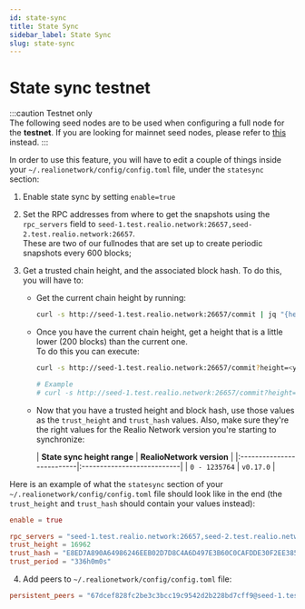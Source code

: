 ```yaml
---
id: state-sync
title: State Sync
sidebar_label: State Sync
slug: state-sync
---
```


# State sync testnet
:::caution Testnet only   
The following seed nodes are to be used when configuring a full node for the **testnet**. If you are looking for mainnet seed nodes, please refer to [this](/mainnet/overview) instead.
:::

In order to use this feature, you will have to edit a couple of things inside your `~/.realionetwork/config/config.toml` file,
under the `statesync` section:

1. Enable state sync by setting `enable=true`

2. Set the RPC addresses from where to get the snapshots using the `rpc_servers` field to
   `seed-1.test.realio.network:26657,seed-2.test.realio.network:26657`.   
   These are two of our fullnodes that are set up to create periodic snapshots every 600 blocks;

3. Get a trusted chain height, and the associated block hash. To do this, you will have to:
    - Get the current chain height by running:
       ```bash
       curl -s http://seed-1.test.realio.network:26657/commit | jq "{height: .result.signed_header.header.height}"
       ```
    - Once you have the current chain height, get a height that is a little lower (200 blocks) than the current one.  
      To do this you can execute:
       ```bash
       curl -s http://seed-1.test.realio.network:26657/commit?height=<your-height> | jq "{height: .result.signed_header.header.height, hash: .result.signed_header.commit.block_id.hash}"
 
       # Example
       # curl -s http://seed-1.test.realio.network:26657/commit?height=100000 | jq "{height: .result.signed_header.header.height, hash: .result.signed_header.commit.block_id.hash}"
       ```

    - Now that you have a trusted height and block hash, use those values as the `trust_height` and `trust_hash` values. Also,
       make sure they're the right values for the Realio Network version you're starting to synchronize:

       | **State sync height range** | **RealioNetwork version** |
             |:--------------------------|:---------------------------|
       | `0 - 1235764`               | `v0.17.0`                 |
       
Here is an example of what the `statesync` section of your `~/.realionetwork/config/config.toml` file should look like in the end (the `trust_height` and `trust_hash` should contain your values instead):

```toml
enable = true

rpc_servers = "seed-1.test.realio.network:26657,seed-2.test.realio.network:26657"
trust_height = 16962
trust_hash = "E8ED7A890A64986246EEB02D7D8C4A6D497E3B60C0CAFDDE30F2EE385204C314"
trust_period = "336h0m0s"
```

4. Add peers to `~/.realionetwork/config/config.toml` file:

 ```toml
persistent_peers = "67dcef828fc2be3c3bcc19c9542d2b228bd7cff9@seed-1.test.realio.network:26656,fcf8207fb84a7238089bd0cd8db994e0af9016b6@seed-2.test.realio.network:26656"
 ```
